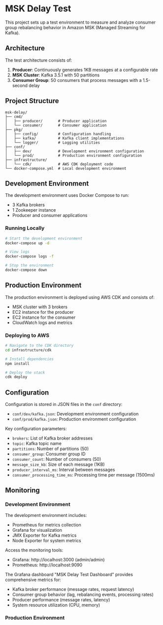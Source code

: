 # MSK Delay Test

This project sets up a test environment to measure and analyze consumer group rebalancing behavior in Amazon MSK (Managed Streaming for Kafka).

## Architecture

The test architecture consists of:

1. **Producer**: Continuously generates 1KB messages at a configurable rate
2. **MSK Cluster**: Kafka 3.5.1 with 50 partitions
3. **Consumer Group**: 50 consumers that process messages with a 1.5-second delay

## Project Structure

```
msk-delay/
├── cmd/
│   ├── producer/       # Producer application
│   └── consumer/       # Consumer application
├── pkg/
│   ├── config/         # Configuration handling
│   ├── kafka/          # Kafka client implementations
│   └── logger/         # Logging utilities
├── conf/
│   ├── dev/            # Development environment configuration
│   └── prod/           # Production environment configuration
├── infrastructure/
│   └── cdk/            # AWS CDK deployment code
└── docker-compose.yml  # Local development environment
```

## Development Environment

The development environment uses Docker Compose to run:
- 3 Kafka brokers
- 1 Zookeeper instance
- Producer and consumer applications

### Running Locally

```bash
# Start the development environment
docker-compose up -d

# View logs
docker-compose logs -f

# Stop the environment
docker-compose down
```

## Production Environment

The production environment is deployed using AWS CDK and consists of:
- MSK cluster with 3 brokers
- EC2 instance for the producer
- EC2 instance for the consumer
- CloudWatch logs and metrics

### Deploying to AWS

```bash
# Navigate to the CDK directory
cd infrastructure/cdk

# Install dependencies
npm install

# Deploy the stack
cdk deploy
```

## Configuration

Configuration is stored in JSON files in the `conf` directory:

- `conf/dev/kafka.json`: Development environment configuration
- `conf/prod/kafka.json`: Production environment configuration

Key configuration parameters:
- `brokers`: List of Kafka broker addresses
- `topic`: Kafka topic name
- `partitions`: Number of partitions (50)
- `consumer_group`: Consumer group ID
- `consumer_count`: Number of consumers (50)
- `message_size_kb`: Size of each message (1KB)
- `producer_interval_ms`: Interval between messages
- `consumer_processing_time_ms`: Processing time per message (1500ms)

## Monitoring

### Development Environment

The development environment includes:
- Prometheus for metrics collection
- Grafana for visualization
- JMX Exporter for Kafka metrics
- Node Exporter for system metrics

Access the monitoring tools:
- Grafana: http://localhost:3000 (admin/admin)
- Prometheus: http://localhost:9090

The Grafana dashboard "MSK Delay Test Dashboard" provides comprehensive metrics for:
- Kafka broker performance (message rates, request latency)
- Consumer group behavior (lag, rebalancing events, processing rates)
- Producer performance (message rates, latency)
- System resource utilization (CPU, memory)

### Production Environment
